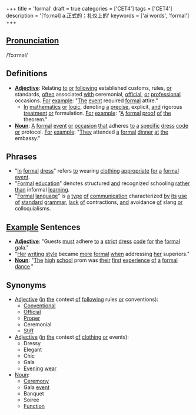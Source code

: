 +++
title = 'formal'
draft = true
categories = ['CET4']
tags = ['CET4']
description = '[ˈfɔːməl] a.正式的；礼仪上的'
keywords = ['ai words', 'formal']
+++

## [Pronunciation](/en/post/pronunciation/)
/ˈfɔːrməl/

## Definitions
- **[Adjective](/en/post/adjective/)**: Relating [to](/en/post/to/) [or](/en/post/or/) [following](/en/post/following/) established customs, rules, [or](/en/post/or/) standards, [often](/en/post/often/) associated [with](/en/post/with/) ceremonial, [official](/en/post/official/), [or](/en/post/or/) [professional](/en/post/professional/) occasions. [For](/en/post/for/) [example](/en/post/example/): "[The](/en/post/the/) [event](/en/post/event/) required [formal](/en/post/formal/) attire."
  - [In](/en/post/in/) [mathematics](/en/post/mathematics/) [or](/en/post/or/) [logic](/en/post/logic/), denoting [a](/en/post/a/) [precise](/en/post/precise/), explicit, [and](/en/post/and/) rigorous [treatment](/en/post/treatment/) [or](/en/post/or/) formulation. [For](/en/post/for/) [example](/en/post/example/): "[A](/en/post/a/) [formal](/en/post/formal/) [proof](/en/post/proof/) [of](/en/post/of/) [the](/en/post/the/) theorem."
- **[Noun](/en/post/noun/)**: [A](/en/post/a/) [formal](/en/post/formal/) [event](/en/post/event/) [or](/en/post/or/) [occasion](/en/post/occasion/) [that](/en/post/that/) adheres [to](/en/post/to/) [a](/en/post/a/) [specific](/en/post/specific/) [dress](/en/post/dress/) [code](/en/post/code/) [or](/en/post/or/) protocol. [For](/en/post/for/) [example](/en/post/example/): "[They](/en/post/they/) attended [a](/en/post/a/) [formal](/en/post/formal/) [dinner](/en/post/dinner/) [at](/en/post/at/) [the](/en/post/the/) embassy."

## Phrases
- "[In](/en/post/in/) [formal](/en/post/formal/) [dress](/en/post/dress/)" refers [to](/en/post/to/) wearing [clothing](/en/post/clothing/) [appropriate](/en/post/appropriate/) [for](/en/post/for/) [a](/en/post/a/) [formal](/en/post/formal/) [event](/en/post/event/).
- "[Formal](/en/post/formal/) [education](/en/post/education/)" denotes structured [and](/en/post/and/) recognized schooling [rather](/en/post/rather/) [than](/en/post/than/) informal [learning](/en/post/learning/).
- "[Formal](/en/post/formal/) [language](/en/post/language/)" is [a](/en/post/a/) [type](/en/post/type/) [of](/en/post/of/) [communication](/en/post/communication/) characterized [by](/en/post/by/) [its](/en/post/its/) [use](/en/post/use/) [of](/en/post/of/) [standard](/en/post/standard/) [grammar](/en/post/grammar/), [lack](/en/post/lack/) [of](/en/post/of/) contractions, [and](/en/post/and/) avoidance [of](/en/post/of/) slang [or](/en/post/or/) colloquialisms.

## [Example](/en/post/example/) Sentences
- **[Adjective](/en/post/adjective/)**: "Guests [must](/en/post/must/) adhere [to](/en/post/to/) [a](/en/post/a/) [strict](/en/post/strict/) [dress](/en/post/dress/) [code](/en/post/code/) [for](/en/post/for/) [the](/en/post/the/) [formal](/en/post/formal/) gala."
- "[Her](/en/post/her/) [writing](/en/post/writing/) [style](/en/post/style/) became [more](/en/post/more/) [formal](/en/post/formal/) [when](/en/post/when/) addressing [her](/en/post/her/) superiors."
- **[Noun](/en/post/noun/)**: "[The](/en/post/the/) [high](/en/post/high/) [school](/en/post/school/) prom was [their](/en/post/their/) [first](/en/post/first/) [experience](/en/post/experience/) [of](/en/post/of/) [a](/en/post/a/) [formal](/en/post/formal/) [dance](/en/post/dance/)."

## Synonyms
- [Adjective](/en/post/adjective/) ([in](/en/post/in/) [the](/en/post/the/) context [of](/en/post/of/) [following](/en/post/following/) rules [or](/en/post/or/) conventions):
  - [Conventional](/en/post/conventional/)
  - [Official](/en/post/official/)
  - [Proper](/en/post/proper/)
  - Ceremonial
  - [Stiff](/en/post/stiff/)
- [Adjective](/en/post/adjective/) ([in](/en/post/in/) [the](/en/post/the/) context [of](/en/post/of/) [clothing](/en/post/clothing/) [or](/en/post/or/) events):
  - Dressy
  - Elegant
  - Chic
  - Gala
  - [Evening](/en/post/evening/) [wear](/en/post/wear/)
- [Noun](/en/post/noun/):
  - [Ceremony](/en/post/ceremony/)
  - Gala [event](/en/post/event/)
  - Banquet
  - Soiree
  - [Function](/en/post/function/)
